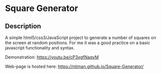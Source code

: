 # Square Generator

## Description

A simple html5/css3/JavaScript project to generate a number of squares on the screen at random positions.
For me it was a good practice on a basic javascript functionality and syntax.

Demonstration: https://youtu.be/cP3xgfNaqvM

Web-page is hosted here: https://ntiman.github.io/Square-Generator/


